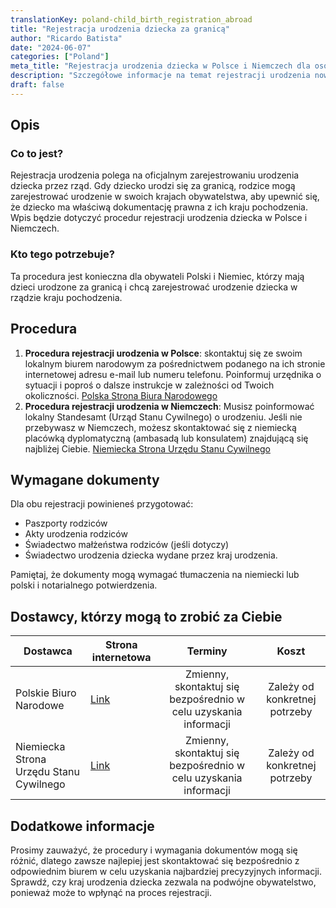 ```yaml
---
translationKey: poland-child_birth_registration_abroad
title: "Rejestracja urodzenia dziecka za granicą"
author: "Ricardo Batista"
date: "2024-06-07"
categories: ["Poland"]
meta_title: "Rejestracja urodzenia dziecka w Polsce i Niemczech dla osób urodzonych za granicą"
description: "Szczegółowe informacje na temat rejestracji urodzenia noworodka w Polsce i Niemczech, gdy zostali urodzeni za granicą."
draft: false
---
```


## Opis
### Co to jest?
Rejestracja urodzenia polega na oficjalnym zarejestrowaniu urodzenia dziecka przez rząd. Gdy dziecko urodzi się za granicą, rodzice mogą zarejestrować urodzenie w swoich krajach obywatelstwa, aby upewnić się, że dziecko ma właściwą dokumentację prawna z ich kraju pochodzenia. Wpis będzie dotyczyć procedur rejestracji urodzenia dziecka w Polsce i Niemczech.

### Kto tego potrzebuje?
Ta procedura jest konieczna dla obywateli Polski i Niemiec, którzy mają dzieci urodzone za granicą i chcą zarejestrować urodzenie dziecka w rządzie kraju pochodzenia.

## Procedura
1. **Procedura rejestracji urodzenia w Polsce**: skontaktuj się ze swoim lokalnym biurem narodowym za pośrednictwem podanego na ich stronie internetowej adresu e-mail lub numeru telefonu. Poinformuj urzędnika o sytuacji i poproś o dalsze instrukcje w zależności od Twoich okoliczności. [Polska Strona Biura Narodowego](https://obywatel.gov.pl/dzieci/zglaszanie-narodzin-dziecka)
2. **Procedura rejestracji urodzenia w Niemczech**: Musisz poinformować lokalny Standesamt (Urząd Stanu Cywilnego) o urodzeniu. Jeśli nie przebywasz w Niemczech, możesz skontaktować się z niemiecką placówką dyplomatyczną (ambasadą lub konsulatem) znajdującą się najbliżej Ciebie. [Niemiecka Strona Urzędu Stanu Cywilnego](http://www.standesamt.com)

## Wymagane dokumenty
Dla obu rejestracji powinieneś przygotować:
- Paszporty rodziców
- Akty urodzenia rodziców
- Świadectwo małżeństwa rodziców (jeśli dotyczy)
- Świadectwo urodzenia dziecka wydane przez kraj urodzenia.

Pamiętaj, że dokumenty mogą wymagać tłumaczenia na niemiecki lub polski i notarialnego potwierdzenia.

## Dostawcy, którzy mogą to zrobić za Ciebie

| Dostawca        |     Strona internetowa     |     Terminy    |       Koszt      |
| --------------- | --------------- |  :-------------: | :-------------: |
| Polskie Biuro Narodowe      | [Link](https://obywatel.gov.pl/dzieci/zglaszanie-narodzin-dziecka)       |  Zmienny, skontaktuj się bezpośrednio w celu uzyskania informacji      |        Zależy od konkretnej potrzeby       |
|Niemiecka Strona Urzędu Stanu Cywilnego | [Link](http://www.standesamt.com) | Zmienny, skontaktuj się bezpośrednio w celu uzyskania informacji | Zależy od konkretnej potrzeby |

## Dodatkowe informacje
Prosimy zauważyć, że procedury i wymagania dokumentów mogą się różnić, dlatego zawsze najlepiej jest skontaktować się bezpośrednio z odpowiednim biurem w celu uzyskania najbardziej precyzyjnych informacji.
Sprawdź, czy kraj urodzenia dziecka zezwala na podwójne obywatelstwo, ponieważ może to wpłynąć na proces rejestracji.